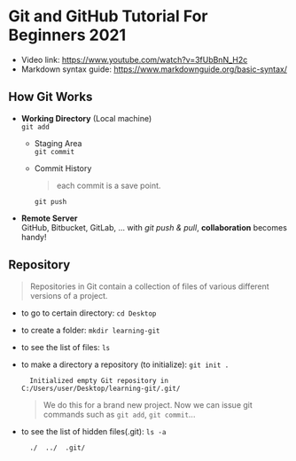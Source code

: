 # Git and GitHub Tutorial For Beginners 2021
* Video link: https://www.youtube.com/watch?v=3fUbBnN_H2c
* Markdown syntax guide: https://www.markdownguide.org/basic-syntax/

## How Git Works

* **Working Directory** (Local machine)  
    `git add`
  * Staging Area  
    `git commit`
  * Commit History  
  
    > each commit is a save point.  

    `git push`

* **Remote Server**  
    GitHub, Bitbucket, GitLab, ...
    with _git push & pull_, **collaboration** becomes handy!

## Repository

> Repositories in Git contain a collection of files of various different versions of a project.

* to go to certain directory: `cd Desktop`
* to create a folder: `mkdir learning-git`
* to see the list of files: `ls`
* to make a directory a repository (to initialize): `git init .`

        Initialized empty Git repository in C:/Users/user/Desktop/learning-git/.git/  

    > We do this for a brand new project.
    > Now we can issue git commands such as `git add`, `git commit`...

* to see the list of hidden files(.git): `ls -a`

        ./  ../  .git/

